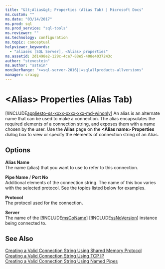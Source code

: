 ```yaml
---
title: "&lt;Alias&gt; Properties (Alias Tab) | Microsoft Docs"
ms.custom: ""
ms.date: "03/14/2017"
ms.prod: sql
ms.prod_service: "sql-tools"
ms.reviewer: ""
ms.technology: configuration
ms.topic: conceptual
helpviewer_keywords: 
  - "aliases [SQL Server], <Alias> properties"
ms.assetid: 2d1498e2-129c-4ce7-88e5-408e4037243c
author: "stevestein"
ms.author: "sstein"
monikerRange: ">=sql-server-2016||=sqlallproducts-allversions"
manager: craigg
---
```

# &lt;Alias&gt; Properties (Alias Tab)
[!INCLUDE[appliesto-ss-xxxx-xxxx-xxx-md-winonly](../../includes/appliesto-ss-xxxx-xxxx-xxx-md-winonly.md)]
  An alias is an alternate name that can be used to make a connection. The alias encapsulates the required elements of a connection string, and exposes them with a name chosen by the user. Use the **Alias** page on the **\<**Alias name**> Properties** dialog box to view or specify the elements of connection string of an Alias.  
  
## Options  
 **Alias Name**  
 The name (alias) that you want to use to refer to this connection.  
  
 **Pipe Name** / **Port No**  
 Additional elements of the connection string. The name of this box varies with the selected protocol. See the topics listed below for examples.  
  
 **Protocol**  
 The protocol used for the connection.  
  
 **Server**  
 The name of the [!INCLUDE[msCoName](../../includes/msconame-md.md)] [!INCLUDE[ssNoVersion](../../includes/ssnoversion-md.md)] instance being connected to.  
  
## See Also  
 [Creating a Valid Connection String Using Shared Memory Protocol](../../tools/configuration-manager/creating-a-valid-connection-string-using-shared-memory-protocol.md)   
 [Creating a Valid Connection String Using TCP IP](../../tools/configuration-manager/creating-a-valid-connection-string-using-tcp-ip.md)   
 [Creating a Valid Connection String Using Named Pipes](http://msdn.microsoft.com/library/90930ff2-143b-4651-8ae3-297103600e4f)  
  
  
